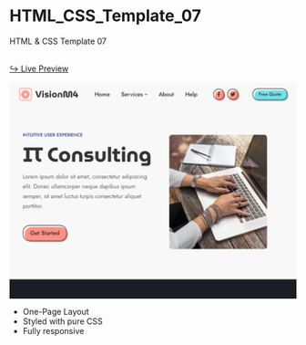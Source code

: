 # HTML_CSS_Template_07
HTML &amp; CSS Template 07

<br/>
<a href="https://issakass.github.io/HTML_CSS_Template_07/">↪ Live Preview</a>
<br/>
<br/>
<img align="center" src="preview.png" alt="Preview Image" />
<br/>

- One-Page Layout
- Styled with pure CSS
- Fully responsive
